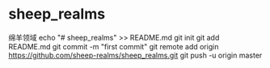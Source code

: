# sheep_realms
绵羊领域
echo "# sheep_realms" >> README.md
git init
git add README.md
git commit -m "first commit"
git remote add origin https://github.com/sheep-realms/sheep_realms.git
git push -u origin master
